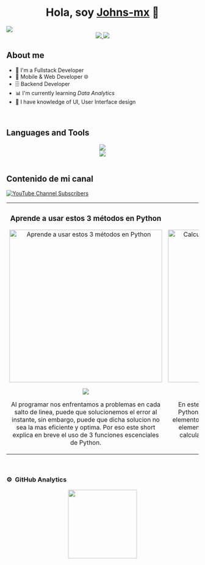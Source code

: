 <!--
**Johns-mx/Johns-mx**

◈ Software developer.
◈ web / desktop app developer.
◈ Graphic designer (amateur)

Here are some ideas to get you started:

- 🔭 I’m currently working on ...
- 🌱 I’m currently learning ...
- 👯 I’m looking to collaborate on ...
- 🤔 I’m looking for help with ...
- 💬 Ask me about ...
- 📫 How to reach me: ...
- 😄 Pronouns: ...
- ⚡ Fun fact: ...
-->


<div align="center">
  <h1 align="center">Hola, soy <a href="https://www.linkedin.com/in/johns-mx-dev">Johns-mx</a> 🫡</h1>
</div>
<img src="https://i.imgur.com/3gRpo2k.png">

<div align="center">
  <a href="mailto:johanfsk144@gmail.com">
    <img src="https://img.shields.io/badge/Gmail-ffffff?style=for-the-badge&logo=gmail&logoColor=red" />
  </a>
  <a href="https://www.linkedin.com/in/johns-mx-dev" target="_blank">
    <img src="https://img.shields.io/badge/LinkedIn-0077B5?style=for-the-badge&logo=linkedin&logoColor=white" />
  </a>
</div>


## About me

- 🫡 I'm a Fullstack Developer
- 📱 Mobile & Web Developer 🌐
- 🗄️ Backend Developer
- 📊 I'm currently learning *Data Analytics*
- 🎨 I have knowledge of UI, User Interface design
<br>

## Languages and Tools

<div align="center">
  <img src="https://skillicons.dev/icons?i=python,fastapi,nginx,mysql,docker,kubernetes,flask,js,ts,react,html"/><br>
  <img src="https://skillicons.dev/icons?i=git,github,wordpress,ai,cs,github" />
</div>
<br>

## Contenido de mi canal
[![YouTube Channel Subscribers](https://img.shields.io/youtube/channel/subscribers/UCNwdaMuCJIzeyN3BJtzHY7Q)](https://www.youtube.com/@zrjcoding?sub_confirmation=1)
<br>

<table>
<tr>
<td width="50%">
<h3 align="center">Aprende a usar estos 3 métodos en Python</h3>
<div align="center">
<a href="https://www.youtube.com/shorts/f5Sc-H31DiU" target="_blank"><img src="https://i.imgur.com/o1VmzZR.png" width="400" alt="Aprende a usar estos 3 métodos en Python"></a>
<p>
<a href="https://www.youtube.com/shorts/f5Sc-H31DiU" target="_blank"><img src="https://img.shields.io/badge/-Youtube-green?style=for-the-badge&color=6B29D1"></a>
</p>
<p>Al programar nos enfrentamos a problemas en cada salto de linea, puede que solucionemos el error al instante, sin embargo, puede que dicha solucion no sea la mas eficiente y optima. Por eso este short explica en breve el uso de 3 funciones escenciales de Python.</p>
</div>
                                                                                      
</td>

<td width="50%">
<h3 align="center">Uso de funcion SUM</h3>
<div align="center">                                       
<a href="https://www.youtube.com/shorts/Qbs-Sca3t_M" target="_blank"><img src="https://i.imgur.com/4qKYnOK.png" width="400" alt="Calcula el precio total de artículos en Python"></a>
<p>
<a href="https://www.youtube.com/shorts/Qbs-Sca3t_M" target="_blank"><img src="https://img.shields.io/badge/-Youtube-green?style=for-the-badge&color=6B29D1"></a>
</p>
<p>En este short se utiliza la funcion escencial de Python, <strong>sum</strong>. SUM se utiliza para sumar todos elementos de un iterable, en este caso, el valor de elementos almacenados en un diccionario. Se calcula el precio total de unos articulos en un diccionario en Python.</p>
</div>                                                             
</table>                                                                                 
</div>
<br>

### ⚙️ &nbsp;GitHub Analytics

<p align="center">
<a href="https://github.com/Johns-mx">
  <img height="180em" src="https://github-readme-stats-eight-theta.vercel.app/api/top-langs/?username=Johns-mx&layout=compact&langs_count=8&theme=algolia"/>
</a>
</p>
